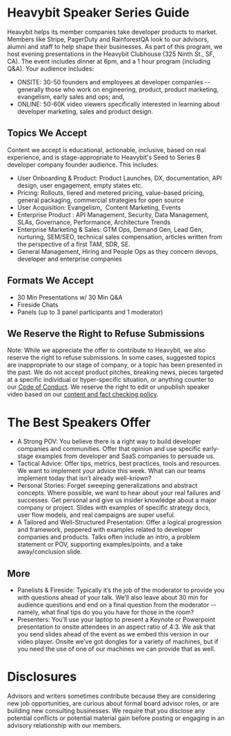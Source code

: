 # Heavybit Speaker Series Guide
Heavybit helps its member companies take developer products to market. Members like Stripe, PagerDuty and RainforestQA look to our advisors, alumni and staff to help shape their businesses. As part of this program, we host evening presentations in the Heavybit Clubhouse (325 Ninth St., SF, CA). The event includes dinner at 6pm, and a 1 hour program (including Q&A). Your audience includes:
* ONSITE: 30-50 founders and employees at developer companies -- generally those who work on engineering, product, product marketing, evangelism, early sales and ops; and, 
* ONLINE: 50-60K video viewers specifically interested in learning about developer marketing, sales and product design. 

## Topics We Accept
Content we accept is educational, actionable, inclusive, based on real experience, and is stage-appropriate to Heavybit's Seed to Series B developer company founder audience. This includes: 

* User Onboarding & Product: Product Launches, DX, documentation, API design, user engagement, empty states etc.
* Pricing: Rollouts, tiered and metered pricing, value-based pricing, general packaging, commercial strategies for open source
* User Acquisition: Evangelism,  Content Marketing, Events
* Enterprise Product : API Management, Security, Data Management, SLAs, Governance, Performance, Architecture Trends
* Enterprise Marketing & Sales: GTM Ops, Demand Gen, Lead Gen, nurturing, SEM/SEO, technical sales compensation, articles written from the perspective of a first TAM, SDR, SE.
* General Management, Hiring and People Ops as they concern devops, developer and enterprise companies

## Formats We Accept
* 30 Min Presentations w/ 30 Min Q&A
* Fireside Chats
* Panels (up to 3 panel participants and 1 moderator)

## We Reserve the Right to Refuse Submissions
Note: While we appreciate the offer to contribute to Heavybit, we also reserve the right to refuse submissions. In some cases, suggested topics are inappropriate to our stage of company, or a topic has been presented in the past. We do not accept product pitches, breaking news, pieces targeted at a specific individual or hyper-specific situation, or anything counter to our [Code of Conduct](https://github.com/heavybit/conduct). We reserve the right to edit or unpublish speaker video based on our [content and fact checking policy](https://github.com/heavybit/content-and-fact-checking-policy).

# The Best Speakers Offer
* A Strong POV: You believe there is a right way to build developer companies and communities. Offer that opinion and use specific early-stage examples from developer and SaaS companies to persuade us. 
* Tactical Advice: Offer tips, metrics, best practices, tools and resources. We want to implement your advice this week. What can our teams implement today that isn’t already well-known? 
* Personal Stories: Forget sweeping generalizations and abstract concepts. Where possible, we want to hear about your real failures and successes. Get personal and give us insider knowledge about a major company or project. Slides with examples of specific strategy docs, user flow models, and real campaigns are super useful. 
* A Tailored and Well-Structured Presentation: Offer a logical progression and framework, peppered with examples related to developer companies and products. Talks often include an intro, a problem statement or POV, supporting examples/points, and a take away/conclusion slide. 

## More 
* Panelists & Fireside:  Typically it’s the job of the moderator to provide you with questions ahead of your talk. We’ll also leave about 30 min for audience questions and end on a final question from the moderator -- namely, what final tips do you you have for those in the room?
* Presenters:  You’ll use your laptop to present a Keynote or Powerpoint presentation to onsite attendees in an aspect ratio of 4:3. We ask that you send slides ahead of the event as we embed this version in our video player. Onsite we’ve got dongles for a variety of machines, but if you need the use of one of our machines we can provide that as well. 


# Disclosures
Advisors and writers sometimes contribute because they are considering new job opportunities, are curious about formal board advisor roles, or are building new consulting businesses. We require that you disclose any potential conflicts or potential material gain before posting or engaging in an advisory relationship with our members. 
